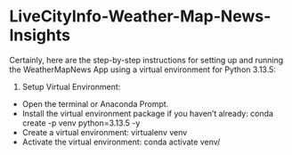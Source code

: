 # LiveCityInfo-Weather-Map-News-Insights
Certainly, here are the step-by-step instructions for setting up and running the WeatherMapNews App using a virtual environment for Python 3.13.5:

1. Setup Virtual Environment:
* Open the terminal or Anaconda Prompt.
* Install the virtual environment package if you haven’t already: conda create -p venv python=3.13.5 -y
* Create a virtual environment: virtualenv venv
* Activate the virtual environment: conda activate venv/

